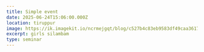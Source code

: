 ```yaml
---
title: Simple event
date: 2025-06-24T15:06:00.000Z
location: tiruppur
image: https://ik.imagekit.io/ncrmejgqt/blog/c527b4c83eb9583df49caa361717a6b2.jpg
excerpt: girls silambam
type: seminar
---
```

